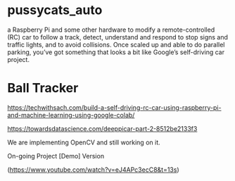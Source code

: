 # pussycats_auto
a Raspberry Pi and some other hardware to modify a remote-controlled (RC) car to follow a track, detect, understand and respond to stop signs and traffic lights, and to avoid collisions. Once scaled up and able to do parallel parking, you’ve got something that looks a bit like Google’s self-driving car project. 

# Ball Tracker 

https://techwithsach.com/build-a-self-driving-rc-car-using-raspberry-pi-and-machine-learning-using-google-colab/


https://towardsdatascience.com/deeppicar-part-2-8512be2133f3

We are implementing OpenCV and still working on it. 


On-going Project [Demo] Version 

(https://www.youtube.com/watch?v=eJ4APc3ecC8&t=13s)

